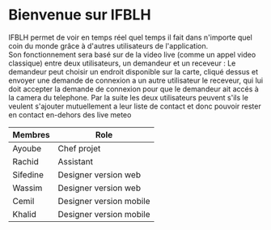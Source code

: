 # Bienvenue sur IFBLH

IFBLH permet de voir en temps réel quel temps il fait dans n'importe quel coin du monde grâce à d'autres utilisateurs
de l'application.  
Son fonctionnement sera basé sur de la video live (comme un appel video classique) entre deux utilisateurs, un demandeur
et un receveur : 
Le demandeur peut choisir un endroit disponible sur la carte, cliqué dessus et envoyer une demande de connexion a un autre utilisateur
le receveur, qui lui doit accepter la demande de connexion pour que le demandeur ait accés à la camera du telephone.
Par la suite les deux utilisateurs peuvent s'ils le veulent s'ajouter mutuellement a leur liste de contact et donc pouvoir rester en contact
en-dehors des live meteo

|Membres|Role|
|-------|----|
|Ayoube|Chef projet|
|Rachid|Assistant|
|Sifedine|Designer version web|
|Wassim|Designer version web|
|Cemil|Designer version mobile|
|Khalid|Designer version mobile|

